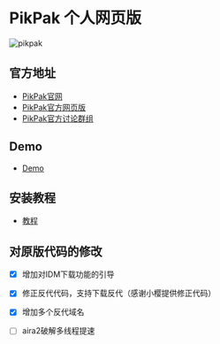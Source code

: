 # PikPak 个人网页版
![pikpak](https://socialify.git.ci/tjsky/pikpak/image?forks=1&language=1&name=1&owner=1&pattern=Signal&stargazers=1&theme=Light)

## 官方地址

 * [PikPak官网](https://mypikpak.com)
 * [PikPak官方网页版](https://drive.mypikpak.com/)
 * [PikPak官方讨论群组](https://t.me/pikpak_userservice)

## Demo
 * [Demo](https://tjsky.github.io/pikpak/)

## 安装教程
  * [教程](https://www.tjsky.net/?p=201)

## 对原版代码的修改
- [x] 增加对IDM下载功能的引导
- [x] 修正反代代码，支持下载反代（感谢小樱提供修正代码）
- [x] 增加多个反代域名
- [ ] aira2破解多线程提速
 
